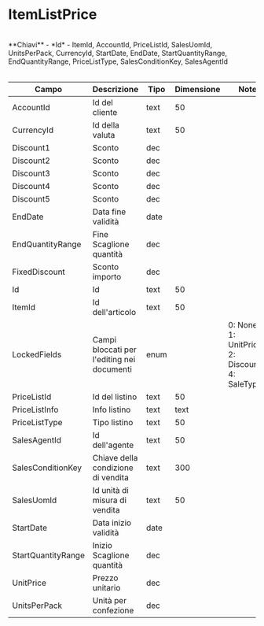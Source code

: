 # ItemListPrice

<br>
**Chiavi**
- *Id*
- ItemId, AccountId, PriceListId, SalesUomId, UnitsPerPack, CurrencyId, StartDate, EndDate, StartQuantityRange, EndQuantityRange, PriceListType, SalesConditionKey, SalesAgentId
<br><br>

| Campo | Descrizione | Tipo | Dimensione | Note |
| --- | --- | --- | --- | --- |
| AccountId | Id del cliente | text | 50 |  |
| CurrencyId | Id della valuta | text | 50 |  |
| Discount1 | Sconto | dec |  |  |
| Discount2 | Sconto | dec |  |  |
| Discount3 | Sconto | dec |  |  |
| Discount4 | Sconto | dec |  |  |
| Discount5 | Sconto | dec |  |  |
| EndDate | Data fine validità | date |  |  |
| EndQuantityRange | Fine Scaglione quantità | dec |  |  |
| FixedDiscount | Sconto importo | dec |  |  |
| Id | Id | text | 50 |  |
| ItemId | Id dell'articolo | text | 50 |  |
| LockedFields | Campi bloccati per l'editing nei documenti | enum |  | 0: None, 1: UnitPrice, 2: Discounts, 4: SaleType |
| PriceListId | Id del listino | text | 50 |  |
| PriceListInfo | Info listino | text | text |  |
| PriceListType | Tipo listino | text | 50 |  |
| SalesAgentId | Id dell'agente | text | 50 |  |
| SalesConditionKey | Chiave della condizione di vendita | text | 300 |  |
| SalesUomId | Id unità di misura di vendita | text | 50 |  |
| StartDate | Data inizio validità | date |  |  |
| StartQuantityRange | Inizio Scaglione quantità | dec |  |  |
| UnitPrice | Prezzo unitario | dec |  |  |
| UnitsPerPack | Unità per confezione | dec |  |  |

